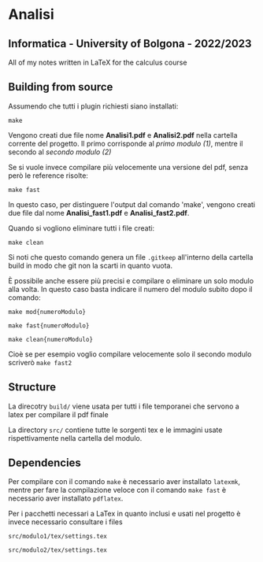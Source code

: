 
# Analisi

## Informatica - University of Bolgona - 2022/2023 
All of my notes written in LaTeX for the calculus course

## Building from source
Assumendo che tutti i plugin richiesti siano installati:
```
make
```
Vengono creati due file nome **Analisi1.pdf** e **Analisi2.pdf** nella cartella corrente del progetto. Il primo corrisponde al *primo modulo (1)*, mentre il secondo al *secondo modulo (2)*

Se si vuole invece compilare più velocemente una versione del pdf, senza però le reference risolte:
```
make fast
```
In questo caso, per distinguere l'output dal comando 'make', vengono creati due file dal nome **Analisi_fast1.pdf** e **Analisi_fast2.pdf**.

Quando si vogliono eliminare tutti i file creati: 
```
make clean
```
Si noti che questo comando genera un file `.gitkeep` all'interno della cartella build in modo che git non la scarti in quanto vuota.

È possibile anche essere più precisi e compilare o eliminare un solo modulo alla volta. In questo caso basta indicare il numero del modulo subito dopo il comando:

```
make mod{numeroModulo}

make fast{numeroModulo}

make clean{numeroModulo}
```
Cioè se per esempio voglio compilare velocemente solo il secondo modulo scriverò `make fast2`

## Structure
La direcotry `build/` viene usata per tutti i file temporanei che servono a latex per compilare il pdf finale

La directory `src/` contiene tutte le sorgenti tex e le immagini usate rispettivamente nella cartella del modulo.

## Dependencies
Per compilare con il comando `make` è necessario aver installato `latexmk`, mentre per fare la compilazione veloce con il comando `make fast` è necessario aver installato `pdflatex`.

Per i pacchetti necessari a LaTex in quanto inclusi e usati nel progetto è invece necessario consultare i files
```
src/modulo1/tex/settings.tex

src/modulo2/tex/settings.tex
```
